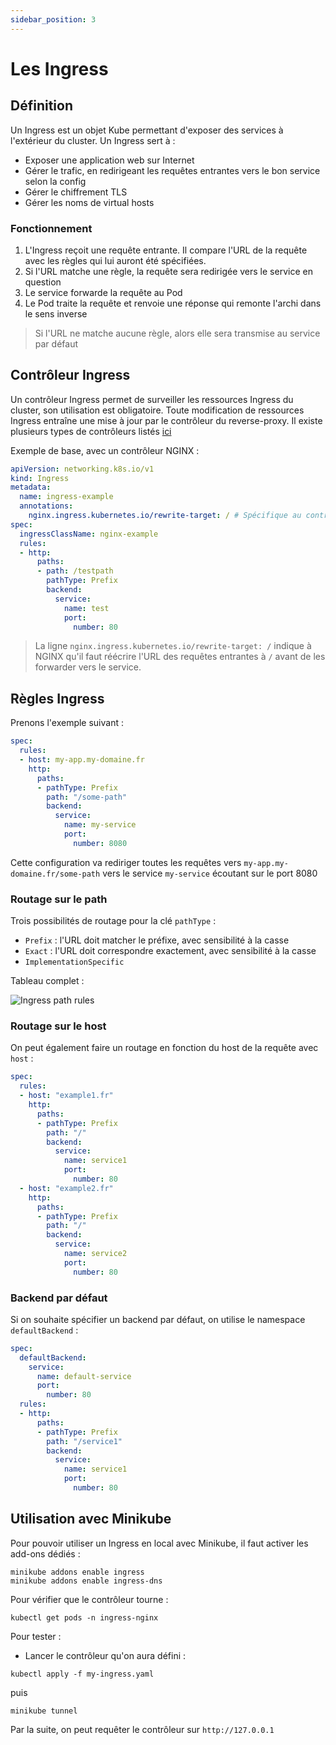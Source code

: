 ```yaml
---
sidebar_position: 3
---
```


# Les Ingress

## Définition

Un Ingress est un objet Kube permettant d'exposer des services à l'extérieur du cluster. Un Ingress sert à : 

- Exposer une application web sur Internet
- Gérer le trafic, en redirigeant les requêtes entrantes vers le bon service selon la config
- Gérer le chiffrement TLS
- Gérer les noms de virtual hosts

### Fonctionnement

1. L'Ingress reçoit une requête entrante. Il compare l'URL de la requête avec les règles qui lui auront été spécifiées.
2. Si l'URL matche une règle, la requête sera redirigée vers le service en question
3. Le service forwarde la requête au Pod
4. Le Pod traite la requête et renvoie une réponse qui remonte l'archi dans le sens inverse

> Si l'URL ne matche aucune règle, alors elle sera transmise au service par défaut

## Contrôleur Ingress

Un contrôleur Ingress permet de surveiller les ressources Ingress du cluster, son utilisation est obligatoire. Toute modification de ressources Ingress entraîne une mise à jour par
le contrôleur du reverse-proxy. Il existe plusieurs types de contrôleurs listés [ici](https://kubernetes.io/docs/concepts/services-networking/ingress-controllers/)

Exemple de base, avec un contrôleur NGINX : 

```yaml
apiVersion: networking.k8s.io/v1
kind: Ingress
metadata:
  name: ingress-example
  annotations:
    nginx.ingress.kubernetes.io/rewrite-target: / # Spécifique au contrôleur NGINX
spec:
  ingressClassName: nginx-example
  rules:
  - http:
      paths:
      - path: /testpath
        pathType: Prefix
        backend:
          service:
            name: test
            port:
              number: 80
```

> La ligne `nginx.ingress.kubernetes.io/rewrite-target: /` indique à NGINX qu'il faut réécrire l'URL des requêtes entrantes à `/` avant de les forwarder vers le service.

## Règles Ingress

Prenons l'exemple suivant : 

```yaml
spec:
  rules:
  - host: my-app.my-domaine.fr
    http:
      paths:
      - pathType: Prefix
        path: "/some-path"
        backend:
          service:
            name: my-service
            port:
              number: 8080
```

Cette configuration va rediriger toutes les requêtes vers `my-app.my-domaine.fr/some-path` vers le service `my-service` écoutant sur le port 8080

### Routage sur le path

Trois possibilités de routage pour la clé `pathType` : 

- `Prefix` : l'URL doit matcher le préfixe, avec sensibilité à la casse
- `Exact` : l'URL doit correspondre exactement, avec sensibilité à la casse
- `ImplementationSpecific`

Tableau complet : 

![Ingress path rules](/img/kube/ingress-prefix.png)

### Routage sur le host

On peut également faire un routage en fonction du host de la requête avec `host` : 

```yaml
spec:
  rules:
  - host: "example1.fr"
    http:
      paths:
      - pathType: Prefix
        path: "/"
        backend:
          service:
            name: service1
            port:
              number: 80
  - host: "example2.fr"
    http:
      paths:
      - pathType: Prefix
        path: "/"
        backend:
          service:
            name: service2
            port:
              number: 80
```

### Backend par défaut

Si on souhaite spécifier un backend par défaut, on utilise le namespace `defaultBackend` : 

```yaml
spec:
  defaultBackend:
    service:
      name: default-service
      port:
        number: 80
  rules:
  - http:
      paths:
      - pathType: Prefix
        path: "/service1"
        backend:
          service:
            name: service1
            port:
              number: 80
```

## Utilisation avec Minikube

Pour pouvoir utiliser un Ingress en local avec Minikube, il faut activer les add-ons dédiés : 

```shell
minikube addons enable ingress
minikube addons enable ingress-dns
```

Pour vérifier que le contrôleur tourne : 

```shell
kubectl get pods -n ingress-nginx
```

Pour tester : 

- Lancer le contrôleur qu'on aura défini : 

```shell
kubectl apply -f my-ingress.yaml
```

puis 

```shell
minikube tunnel
```

Par la suite, on peut requêter le contrôleur sur `http://127.0.0.1`